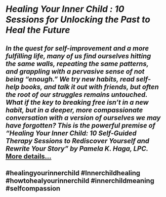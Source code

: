 # *Healing Your Inner Child : 10 Sessions for Unlocking the Past to Heal the Future*
## *In the quest for self-improvement and a more fulfilling life, many of us find ourselves hitting the same walls, repeating the same patterns, and grappling with a pervasive sense of not being “enough.” We try new habits, read self-help books, and talk it out with friends, but often the root of our struggles remains untouched. What if the key to breaking free isn’t in a new habit, but in a deeper, more compassionate conversation with a version of ourselves we may have forgotten? This is the powerful premise of “Healing Your Inner Child: 10 Self-Guided Therapy Sessions to Rediscover Yourself and Rewrite Your Story” by Pamela K. Haga, LPC.* [More details…](https://spiritualkhazaana.com/healing-your-inner-child-heal-the-future/)
## #healingyourinnerchild #Innerchildhealing #howtohealyourinnerchild #innerchildmeaning #selfcompassion
